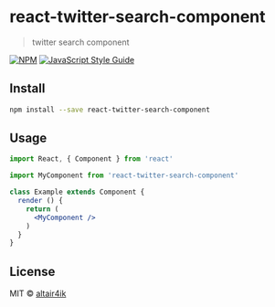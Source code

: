 # react-twitter-search-component

> twitter search component

[![NPM](https://img.shields.io/npm/v/react-twitter-search-component.svg)](https://www.npmjs.com/package/react-twitter-search-component) [![JavaScript Style Guide](https://img.shields.io/badge/code_style-standard-brightgreen.svg)](https://standardjs.com)

## Install

```bash
npm install --save react-twitter-search-component
```

## Usage

```jsx
import React, { Component } from 'react'

import MyComponent from 'react-twitter-search-component'

class Example extends Component {
  render () {
    return (
      <MyComponent />
    )
  }
}
```

## License

MIT © [altair4ik](https://github.com/altair4ik)
